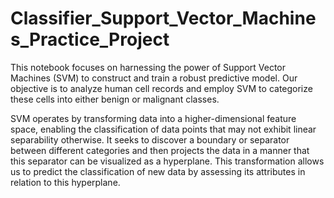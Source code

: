 # Classifier_Support_Vector_Machines_Practice_Project
This notebook focuses on harnessing the power of Support Vector Machines (SVM) to construct and train a robust predictive model. Our objective is to analyze human cell records and employ SVM to categorize these cells into either benign or malignant classes.

SVM operates by transforming data into a higher-dimensional feature space, enabling the classification of data points that may not exhibit linear separability otherwise. It seeks to discover a boundary or separator between different categories and then projects the data in a manner that this separator can be visualized as a hyperplane. This transformation allows us to predict the classification of new data by assessing its attributes in relation to this hyperplane.
